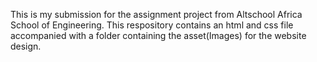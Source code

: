 This is my submission for the assignment project from Altschool Africa School of Engineering.
This respository contains an html and css file accompanied with a folder containing the asset(Images) for the website design.

